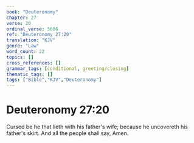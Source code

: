 ```yaml
---
book: "Deuteronomy"
chapter: 27
verse: 20
ordinal_verse: 5606
ref: "Deuteronomy 27:20"
translation: "KJV"
genre: "Law"
word_count: 22
topics: []
cross_references: []
grammar_tags: [conditional, greeting/closing]
thematic_tags: []
tags: ["Bible","KJV","Deuteronomy"]
---
```


# Deuteronomy 27:20

Cursed be he that lieth with his father's wife; because he uncovereth his father's skirt. And all the people shall say, Amen.
